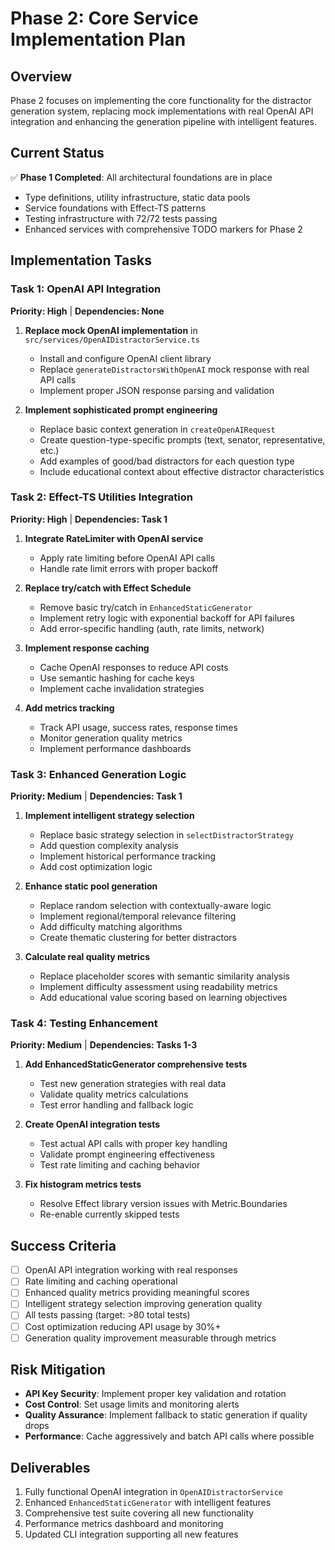# Phase 2: Core Service Implementation Plan

## Overview
Phase 2 focuses on implementing the core functionality for the distractor generation system, replacing mock implementations with real OpenAI API integration and enhancing the generation pipeline with intelligent features.

## Current Status
✅ **Phase 1 Completed**: All architectural foundations are in place
- Type definitions, utility infrastructure, static data pools
- Service foundations with Effect-TS patterns
- Testing infrastructure with 72/72 tests passing
- Enhanced services with comprehensive TODO markers for Phase 2

## Implementation Tasks

### Task 1: OpenAI API Integration
**Priority: High** | **Dependencies: None**

1. **Replace mock OpenAI implementation** in `src/services/OpenAIDistractorService.ts`
   - Install and configure OpenAI client library
   - Replace `generateDistractorsWithOpenAI` mock response with real API calls
   - Implement proper JSON response parsing and validation

2. **Implement sophisticated prompt engineering**
   - Replace basic context generation in `createOpenAIRequest`
   - Create question-type-specific prompts (text, senator, representative, etc.)
   - Add examples of good/bad distractors for each question type
   - Include educational context about effective distractor characteristics

### Task 2: Effect-TS Utilities Integration  
**Priority: High** | **Dependencies: Task 1**

1. **Integrate RateLimiter with OpenAI service**
   - Apply rate limiting before OpenAI API calls
   - Handle rate limit errors with proper backoff

2. **Replace try/catch with Effect Schedule**
   - Remove basic try/catch in `EnhancedStaticGenerator`
   - Implement retry logic with exponential backoff for API failures
   - Add error-specific handling (auth, rate limits, network)

3. **Implement response caching**
   - Cache OpenAI responses to reduce API costs
   - Use semantic hashing for cache keys
   - Implement cache invalidation strategies

4. **Add metrics tracking**
   - Track API usage, success rates, response times
   - Monitor generation quality metrics
   - Implement performance dashboards

### Task 3: Enhanced Generation Logic
**Priority: Medium** | **Dependencies: Task 1**

1. **Implement intelligent strategy selection**
   - Replace basic strategy selection in `selectDistractorStrategy`
   - Add question complexity analysis
   - Implement historical performance tracking
   - Add cost optimization logic

2. **Enhance static pool generation**
   - Replace random selection with contextually-aware logic
   - Implement regional/temporal relevance filtering  
   - Add difficulty matching algorithms
   - Create thematic clustering for better distractors

3. **Calculate real quality metrics**
   - Replace placeholder scores with semantic similarity analysis
   - Implement difficulty assessment using readability metrics
   - Add educational value scoring based on learning objectives

### Task 4: Testing Enhancement
**Priority: Medium** | **Dependencies: Tasks 1-3**

1. **Add EnhancedStaticGenerator comprehensive tests**
   - Test new generation strategies with real data
   - Validate quality metrics calculations
   - Test error handling and fallback logic

2. **Create OpenAI integration tests**
   - Test actual API calls with proper key handling
   - Validate prompt engineering effectiveness
   - Test rate limiting and caching behavior

3. **Fix histogram metrics tests**
   - Resolve Effect library version issues with Metric.Boundaries
   - Re-enable currently skipped tests

## Success Criteria
- [ ] OpenAI API integration working with real responses
- [ ] Rate limiting and caching operational 
- [ ] Enhanced quality metrics providing meaningful scores
- [ ] Intelligent strategy selection improving generation quality
- [ ] All tests passing (target: >80 total tests)
- [ ] Cost optimization reducing API usage by 30%+
- [ ] Generation quality improvement measurable through metrics

## Risk Mitigation
- **API Key Security**: Implement proper key validation and rotation
- **Cost Control**: Set usage limits and monitoring alerts
- **Quality Assurance**: Implement fallback to static generation if quality drops
- **Performance**: Cache aggressively and batch API calls where possible

## Deliverables
1. Fully functional OpenAI integration in `OpenAIDistractorService`
2. Enhanced `EnhancedStaticGenerator` with intelligent features
3. Comprehensive test suite covering all new functionality
4. Performance metrics dashboard and monitoring
5. Updated CLI integration supporting all new features